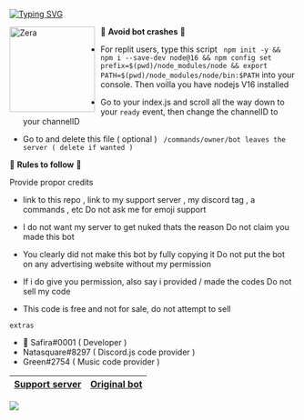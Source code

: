 [![Typing SVG](https://readme-typing-svg.herokuapp.com?color=F74B3C&lines=Introducing+Zera;The+best+discord+bot;Made+by+Safira)](https://git.io/typing-svg)


<img width="150" height="150" align="left" style="float: left; margin: 0 10px 0 0;" alt="Zera" src="https://media.discordapp.net/attachments/963635146765000704/963723062807756860/unknown.png"> 


🔹 __**Avoid bot crashes**__ 🔹

- For replit users, type this script `
npm init -y && npm i --save-dev node@16 && npm config set prefix=$(pwd)/node_modules/node && export PATH=$(pwd)/node_modules/node/bin:$PATH` into your console. Then voilla you have nodejs V16 installed

- Go to your index.js and scroll all the way down to your `ready` event, then change the channelID to your channelID

- Go to and delete this file ( optional ) `
/commands/owner/bot leaves the server ( delete if wanted )`


🔹 __**Rules to follow**__ 🔹

Provide propor credits 

- link to this repo , link to my support server , my discord tag , a commands , etc 
Do not ask me for emoji support

- I do not want my server to get nuked thats the reason
Do not claim you made this bot

- You clearly did not make this bot by fully copying it
Do not put the bot on any advertising website without my permission

- If i do give you permission, also say i provided / made the codes
Do not sell my code

- This code is free and not for sale, do not attempt to sell

``` extras ```


- 🌺 Safira#0001 ( Developer )
- Natasquare#8297 ( Discord.js code provider )
- Green#2754 ( Music code provider )



|[Support server](https://discord.gg/AyCWGr4zj6)|[Original bot](https://discord.com/api/oauth2/authorize?client_id=957196693298896906&permissions=1479549643895&scope=bot%20applications.commands)
|---|---|

![](https://cdn.discordapp.com/attachments/951816600229666866/963779111560564736/Sky_5.gif)
